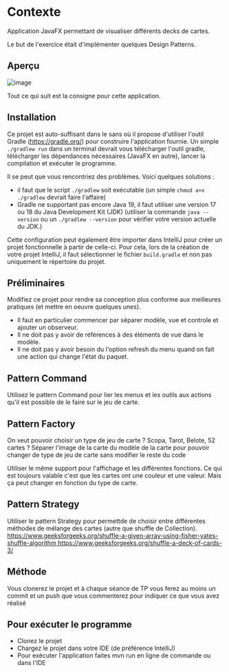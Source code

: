 # Contexte
Application JavaFX permettant de visualiser différents decks de cartes. 

Le but de l'exercice était d'implémenter quelques Design Patterns.

## Aperçu

![image](https://user-images.githubusercontent.com/96493391/226438466-38e0fb91-4c7e-4a31-bef7-6fcc215c9aba.png)

Tout ce qui suit est la consigne pour cette application.



## Installation

Ce projet est auto-suffisant dans le sans où il propose d'utiliser l'outil Gradle (https://gradle.org/) pour construire l'application fournie.
Un simple `./gradlew run` dans un terminal devrait vous télécharger l'outil gradle, télécharger les dépendances nécessaires (JavaFX en autre), lancer la compilation et exécuter le programme. 

Il se peut que vous rencontriez des problèmes. Voici quelques solutions :
- il faut que le script `./gradlew` soit exécutable (un simple `chmod a+x ./gradlew` devrait faire l'affaire)
- Gradle ne supportant pas encore Java 19, il faut utiliser une version 17 ou 18 du Java Development Kit (JDK) (utiliser la commande `java --version` ou un `./gradlew --version` pour vérifier votre version actuelle du JDK.)

Cette configuration peut également être importer dans IntelliJ pour créer un projet fonctionnelle à partir de celle-ci. Pour cela, lors de la création de votre projet IntelliJ, il faut sélectionner le fichier `build.gradle` et non pas uniquement le répertoire du projet.


## Préliminaires

Modifiez ce projet pour rendre sa conception plus conforme aux meilleures pratiques (et mettre en oeuvre quelques unes). 

* Il faut en particulier commencer par séparer modèle, vue et controle et ajouter un observeur. 
* Il ne doit pas y avoir de références à des éléments de vue dans le modèle.
* Il ne doit pas y avoir besoin du l'option refresh du menu quand on fait une action qui change l'état du paquet.

## Pattern Command
Utilisez le pattern Command pour lier les menus et les outils aux actions qu'il est possible de le faire sur le jeu de carte.

## Pattern Factory
On veut pouvoir choisir un type de jeu de carte ? Scopa, Tarot, Belote, 52 cartes ?
Séparer l'image de la carte du modèle de la carte pour pouvoir changer de type de jeu de carte sans modifier le reste du code

Utiliser le même support pour l'affichage et les différentes fonctions. Ce qui est toujours valable c'est que les cartes
ont une couleur et une valeur. Mais ça peut changer en fonction du type de carte.

## Pattern Strategy
Utiliser le pattern Strategy pour permettde de choisir entre différentes méthodes de mélange des cartes (autre que shuffle de Collection).
[https://www.geeksforgeeks.org/shuffle-a-given-array-using-fisher-yates-shuffle-algorithm
](https://www.geeksforgeeks.org/shuffle-a-given-array-using-fisher-yates-shuffle-algorithm/?ref=rp)
[https://www.geeksforgeeks.org/shuffle-a-deck-of-cards-3/
](https://www.geeksforgeeks.org/shuffle-a-deck-of-cards-3/)


## Méthode

Vous clonerez le projet et à chaque séance de TP vous ferez au moins un commit et un push que vous commenterez pour indiquer ce que vous avez réalisé

## Pour exécuter le programme
* Clonez le projet
* Chargez le projet dans votre IDE (de préférence IntelliJ)
* Pour exécuter l'application faites mvn run en ligne de commande ou dans l'IDE




